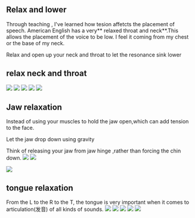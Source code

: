 ## Relax and lower 
Through teaching , I've learned how tesion affetcts the placement of speech. American English has a very** relaxed throat and neck**.This allows the placement of the voice to be low. I feel it coming from my chest or the base of my neck. 

Relax and open up your neck and throat to let the resonance sink lower

## relax neck and throat
![](https://raw.githubusercontent.com/fray-hao/images/master/20190709094837.png)
![](https://raw.githubusercontent.com/fray-hao/images/master/20190709095454.png)
![](https://raw.githubusercontent.com/fray-hao/images/master/20190709111714.png)
![](https://raw.githubusercontent.com/fray-hao/images/master/20190709112038.png)
![](https://raw.githubusercontent.com/fray-hao/images/master/20190709115027.png)

## Jaw relaxation

Instead of using your muscles to hold the jaw open,which can add tension to the face.

Let the jaw drop down using gravity

Think of releasing your jaw from jaw hinge ,rather than forcing the chin down.
![](https://raw.githubusercontent.com/fray-hao/images/master/20190709121253.png)
![](https://raw.githubusercontent.com/fray-hao/images/master/20190709121626.png)

![](https://raw.githubusercontent.com/fray-hao/images/master/20190709122056.png)

## tongue relaxation
From the L to the R to the T, the tongue is very important when it comes to articulation(发音) of all kinds of sounds.
![](https://raw.githubusercontent.com/fray-hao/images/master/20190709125348.png)
![](https://raw.githubusercontent.com/fray-hao/images/master/20190709125640.png)
![](https://raw.githubusercontent.com/fray-hao/images/master/20190709125734.png)
![](https://raw.githubusercontent.com/fray-hao/images/master/20190709125938.png)
![](https://raw.githubusercontent.com/fray-hao/images/master/20190709130141.png)